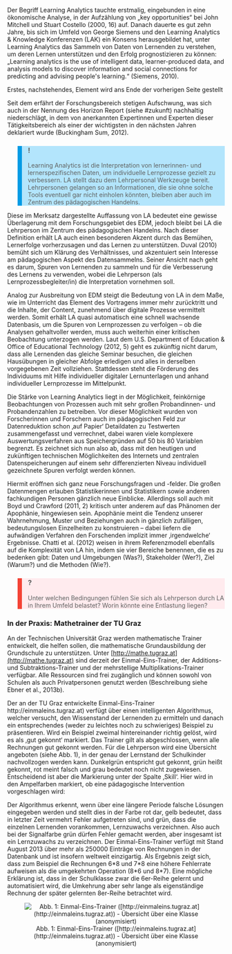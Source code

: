 <!-- filename: 03_Learning_Analytics_LA.md -->
<!-- title: Learning Analytics (LA) -->

Der Begriff Learning Analytics tauchte erstmalig, eingebunden in eine ökonomische Analyse, in der Aufzählung von „key opportunities“ bei John Mitchell und Stuart Costello (2000, 16) auf. Danach dauerte es gut zehn Jahre, bis sich im Umfeld von George Siemens und den Learning Analytics & Knowledge Konferenzen (LAK) ein Konsens herausgebildet hat, unter Learning Analytics das Sammeln von Daten von Lernenden zu verstehen, um deren Lernen unterstützen und den Erfolg prognostizieren zu können: „Learning analytics is the use of intelligent data, learner-produced data, and analysis models to discover information and social connections for predicting and advising people's learning.“ (Siemens, 2010).

Erstes, nachstehendes, Element wird ans Ende der vorherigen Seite gestellt

Seit dem erfährt der Forschungsbereich stetigen Aufschwung, was sich auch in der Nennung des Horizon Report (siehe #zukunft) nachhaltig niederschlägt, in dem von anerkannten Expertinnen und Experten dieser Tätigkeitsbereich als einer der wichtigsten in den nächsten Jahren deklariert wurde (Buckingham Sum, 2012).

<blockquote style="background: #B3E5FC; border-left: 10px solid #039BE5">

### !

Learning Analytics ist die Interpretation von lernerinnen- und lernerspezifischen Daten, um individuelle Lernprozesse gezielt zu verbessern. LA stellt dazu dem Lehrpersonal Werkzeuge bereit. Lehrpersonen gelangen so an Informationen, die sie ohne solche Tools eventuell gar nicht einholen könnten, bleiben aber auch im Zentrum des pädagogischen Handelns.

</blockquote>

Diese im Merksatz dargestellte Auffassung von LA bedeutet eine gewisse Überlagerung mit dem Forschungsgebiet des EDM, jedoch bleibt bei LA die Lehrperson im Zentrum des pädagogischen Handelns. Nach dieser Definition erhält LA auch einen besonderen Akzent durch das Bemühen, Lernerfolge vorherzusagen und das Lernen zu unterstützen. Duval (2010) bemüht sich um Klärung des Verhältnisses, und akzentuiert sein Interesse am pädagogischen Aspekt des Datensammelns. Seiner Ansicht nach geht es darum, Spuren von Lernenden zu sammeln und für die Verbesserung des Lernens zu verwenden, wobei die Lehrperson (als Lernprozessbegleiter/in) die Interpretation vornehmen soll.

Analog zur Ausbreitung von EDM steigt die Bedeutung von LA in dem Maße, wie im Unterricht das Element des Vortragens immer mehr zurücktritt und die Inhalte, der Content, zunehmend über digitale Prozesse vermittelt werden. Somit erhält LA quasi automatisch eine schnell wachsende Datenbasis, um die Spuren von Lernprozessen zu verfolgen – ob die Analysen gehaltvoller werden, muss auch weiterhin einer kritischen Beobachtung unterzogen werden. Laut dem U.S. Department of Education & Office of Educational Technology (2012, 5) geht es zukünftig nicht darum, dass alle Lernenden das gleiche Seminar besuchen, die gleichen Hausübungen in gleicher Abfolge erledigen und alles in derselben vorgegebenen Zeit vollziehen. Stattdessen steht die Förderung des Individuums mit Hilfe individueller digitaler Lernunterlagen und anhand individueller Lernprozesse im Mittelpunkt.

Die Stärke von Learning Analytics liegt in der Möglichkeit, feinkörnige Beobachtungen von Prozessen auch mit sehr großen Probandinnen- und Probandenzahlen zu betreiben. Vor dieser Möglichkeit wurden von Forscherinnen und Forschern auch im pädagogischen Feld zur Datenreduktion schon ‚auf Papier‘ Detaildaten zu Testwerten zusammengefasst und verrechnet, dabei waren viele komplexere Auswertungsverfahren aus Speichergründen auf 50 bis 80 Variablen begrenzt. Es zeichnet sich nun also ab, dass mit den heutigen und zukünftigen technischen Möglichkeiten des Internets und zentralen Datenspeicherungen auf einem sehr differenzierten Niveau individuell gezeichnete Spuren verfolgt werden können.

Hiermit eröffnen sich ganz neue Forschungsfragen und -felder. Die großen Datenmengen erlauben Statistikerinnen und Statistikern sowie anderen fachkundigen Personen gänzlich neue Einblicke. Allerdings soll auch mit Boyd und Crawford (2011, 2) kritisch unter anderem auf das Phänomen der Apophänie, hingewiesen sein. Apophänie meint die Tendenz unserer Wahrnehmung, Muster und Beziehungen auch in gänzlich zufälligen, bedeutungslosen Einzelheiten zu konstruieren – dabei liefern die aufwändigen Verfahren den Forschenden implizit immer ‚irgendwelche‘ Ergebnisse. Chatti et al. (2012) weisen in ihrem Referenzmodell ebenfalls auf die Komplexität von LA hin, indem sie vier Bereiche benennen, die es zu bedenken gibt: Daten und Umgebungen (Was?), Stakeholder (Wer?), Ziel (Warum?) und die Methoden (Wie?).

<blockquote style="background: #FFEBEE; border-left: 10px solid #F44336">

### ?

Unter welchen Bedingungen fühlen Sie sich als Lehrperson durch LA in Ihrem Umfeld belastet? Worin könnte eine Entlastung liegen?

</blockquote>

### In der Praxis: Mathetrainer der TU Graz

An der Technischen Universität Graz werden mathematische Trainer entwickelt, die helfen sollen, die mathematische Grundausbildung der Grundschule zu unterstützen. Unter [http://mathe.tugraz.at](http://mathe.tugraz.at) sind derzeit der Einmal-Eins-Trainer, der Additions- und Subtraktions-Trainer und der mehrstellige Multiplikations-Trainer verfügbar. Alle Ressourcen sind frei zugänglich und können sowohl von Schulen als auch Privatpersonen genutzt werden (Beschreibung siehe Ebner et al., 2013b).  
</blockquote>  
Der an der TU Graz entwickelte Einmal-Eins-Trainer http://einmaleins.tugraz.at) verfügt über einen intelligenten Algorithmus, welcher versucht, den Wissenstand der Lernenden zu ermitteln und danach ein entsprechendes (weder zu leichtes noch zu schwieriges) Beispiel zu präsentieren. Wird ein Beispiel zweimal hintereinander richtig gelöst, wird es als ‚gut gekonnt‘ markiert. Das Trainer gilt als abgeschlossen, wenn alle Rechnungen gut gekonnt werden. Für die Lehrperson wird eine Übersicht angeboten (siehe Abb. 1), in der genau der Lernstand der Schulkinder nachvollzogen werden kann. Dunkelgrün entspricht gut gekonnt, grün heißt gekonnt, rot meint falsch und grau bedeutet noch nicht zugewiesen. Entscheidend ist aber die Markierung unter der Spalte ‚Skill‘. Hier wird in den Ampelfarben markiert, ob eine pädagogische Intervention vorgeschlagen wird:

Der Algorithmus erkennt, wenn über eine längere Periode falsche Lösungen eingegeben werden und stellt dies in der Farbe rot dar, gelb bedeutet, dass in letzter Zeit vermehrt Fehler aufgetreten sind, und grün, dass die einzelnen Lernenden vorankommen, Lernzuwachs verzeichnen. Also auch bei der Signalfarbe grün dürfen Fehler gemacht werden, aber insgesamt ist ein Lernzuwachs zu verzeichnen. Der Einmal-Eins-Trainer verfügt mit Stand August 2013 über mehr als 250000 Einträge von Rechnungen in der Datenbank und ist insofern weltweit einzigartig. Als Ergebnis zeigt sich, dass zum Beispiel die Rechnungen 6\*8 und 7\*8 eine höhere Fehlerrate aufweisen als die umgekehrten Operation (8\*6 und 8\*7). Eine mögliche Erklärung ist, dass in der Schulklasse zwar die 6er-Reihe gelernt und automatisiert wird, die Umkehrung aber sehr lange als eigenständige Rechnung der später gelernten 8er-Reihe betrachtet wird.

<center><figure>
  <img src="https://raw.githubusercontent.com/ed-tech-at/L3T/refs/heads/main/41_Das_Gesammelte_interpretieren/img/01_EinmalEinsTrainer_httpeinmaleinstugrazathttpeinmaleinstugrazat__Übersicht_über_e.png" alt="Abb. 1: Einmal-Eins-Trainer ([http://einmaleins.tugraz.at](http://einmaleins.tugraz.at)) - Übersicht über eine Klasse (anonymisiert)">
  <figcaption>Abb. 1: Einmal-Eins-Trainer ([http://einmaleins.tugraz.at](http://einmaleins.tugraz.at)) - Übersicht über eine Klasse (anonymisiert)</figcaption>
</figure></center>

